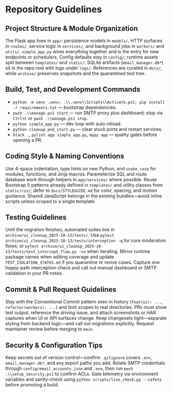 # Repository Guidelines

## Project Structure & Module Organization
The Flask app lives in `app/`: persistence models in `models/`, HTTP surfaces in `routes/`, service logic in `services/`, and background jobs in `workers/` and `utils/`. `simple_app.py` wires everything together and is the entry for new endpoints or schedulers. Config defaults stay in `config/`; runtime assets split between `templates/` and `static/`. SQLite artifacts (`email_manager.db*`) sit in the repo root with logs under `logs/`. References are curated in `docs/`, while `archive/` preserves snapshots and the quarantined test tree.

## Build, Test, and Development Commands
- `python -m venv .venv; .\\.venv\\Scripts\\Activate.ps1; pip install -r requirements.txt` — bootstrap dependencies.
- `pwsh .\\manage.ps1 start` — run SMTP proxy plus dashboard; stop via `Ctrl+C` or `pwsh .\\manage.ps1 stop`.
- `python simple_app.py` — dev loop with auto-reload.
- `python cleanup_and_start.py` — clear stuck ports and restart services.
- `black .`, `pylint app simple_app.py`, `mypy app` — quality gates before opening a PR.

## Coding Style & Naming Conventions
Use 4-space indentation, type hints on new Python, and `snake_case` for modules, functions, and Jinja macros. Parameterize SQL and route database work through helpers in `app/services/` where possible. Reuse Bootstrap 5 patterns already defined in `templates/` and utility classes from `static/css/`; defer to `docs/STYLEGUIDE.md` for color, spacing, and motion guidance. Shared JavaScript belongs in the existing bundles—avoid inline scripts unless scoped to a single template.

## Testing Guidelines
Until the migration finishes, automated suites live in `archive/ui_cleanup_2025-10-13/tests/`. Use `pytest archive/ui_cleanup_2025-10-13/tests/interception -q` for core moderation flows, or `pytest archive/ui_cleanup_2025-10-13/tests/test_intercept_flow.py -vv` when iterating. Mirror runtime package names when adding coverage and update `TEST_ISOLATION_STATUS.md` if you quarantine or revive cases. Capture one happy-path interception check and call out manual dashboard or SMTP validation in your PR notes.

## Commit & Pull Request Guidelines
Stay with the Conventional Commit pattern seen in history (`feat(ui): ...`, `refactor(workers): ...`) and limit scopes to real directories. PRs must show test output, reference the driving issue, and attach screenshots or HAR captures when UI or API surfaces change. Keep changesets tight—separate styling from backend logic—and call out migrations explicitly. Request maintainer review before merging to `main`.

## Security & Configuration Tips
Keep secrets out of version control—confirm `.gitignore` covers `.env`, `email_manager.db*`, and any export paths you add. Rotate SMTP credentials through `config/email_accounts.json` and `.env`, then run `pwsh .\\setup_security.ps1` to confirm ACLs. Gate telemetry via environment variables and sanity-check using `python scripts/live_check.py --safety` before promoting a build.
